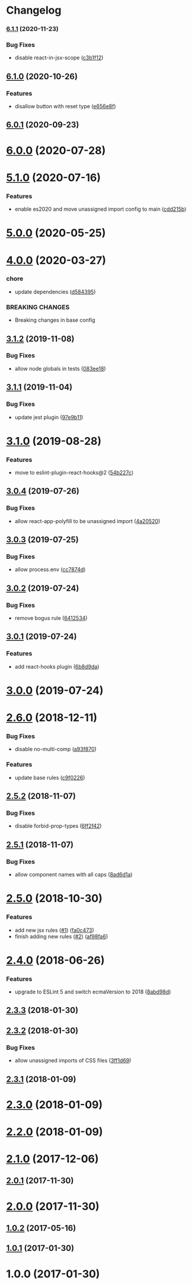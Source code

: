# Changelog

### [6.1.1](https://www.github.com/cheminfo/eslint-config-cheminfo-react/compare/v6.1.0...v6.1.1) (2020-11-23)


### Bug Fixes

* disable react-in-jsx-scope ([c3b1f12](https://www.github.com/cheminfo/eslint-config-cheminfo-react/commit/c3b1f12b88923c02867b2cdf29cfe4c4849b7ab7))

## [6.1.0](https://github.com/cheminfo/eslint-config-cheminfo-react/compare/v6.0.1...v6.1.0) (2020-10-26)


### Features

* disallow button with reset type ([e656e8f](https://github.com/cheminfo/eslint-config-cheminfo-react/commit/e656e8fa3886e9117d158ee814581aa965616509))

## [6.0.1](https://github.com/cheminfo/eslint-config-cheminfo-react/compare/v6.0.0...v6.0.1) (2020-09-23)



# [6.0.0](https://github.com/cheminfo/eslint-config-cheminfo-react/compare/v5.1.0...v6.0.0) (2020-07-28)



# [5.1.0](https://github.com/cheminfo/eslint-config-cheminfo-react/compare/v5.0.0...v5.1.0) (2020-07-16)


### Features

* enable es2020 and move unassigned import config to main ([cdd215b](https://github.com/cheminfo/eslint-config-cheminfo-react/commit/cdd215b948067627d73fd1890016df980b6ed4d7))



# [5.0.0](https://github.com/cheminfo/eslint-config-cheminfo-react/compare/v4.0.0...v5.0.0) (2020-05-25)



# [4.0.0](https://github.com/cheminfo/eslint-config-cheminfo-react/compare/v3.1.2...v4.0.0) (2020-03-27)


### chore

* update dependencies ([d584395](https://github.com/cheminfo/eslint-config-cheminfo-react/commit/d584395397e88a421e7117873e7ed83a7d2ea252))


### BREAKING CHANGES

* Breaking changes in base config



## [3.1.2](https://github.com/cheminfo/eslint-config-cheminfo-react/compare/v3.1.1...v3.1.2) (2019-11-08)


### Bug Fixes

* allow node globals in tests ([083ee18](https://github.com/cheminfo/eslint-config-cheminfo-react/commit/083ee18c94eaa41cd6acb6cbcfed3f257686c815))



## [3.1.1](https://github.com/cheminfo/eslint-config-cheminfo-react/compare/v3.1.0...v3.1.1) (2019-11-04)


### Bug Fixes

* update jest plugin ([97e9b11](https://github.com/cheminfo/eslint-config-cheminfo-react/commit/97e9b116be51839cb476574ec86e77160dbdec32))



# [3.1.0](https://github.com/cheminfo/eslint-config-cheminfo-react/compare/v3.0.4...v3.1.0) (2019-08-28)


### Features

* move to eslint-plugin-react-hooks@2 ([54b227c](https://github.com/cheminfo/eslint-config-cheminfo-react/commit/54b227c))



## [3.0.4](https://github.com/cheminfo/eslint-config-cheminfo-react/compare/v3.0.3...v3.0.4) (2019-07-26)


### Bug Fixes

* allow react-app-polyfill to be unassigned import ([4a20520](https://github.com/cheminfo/eslint-config-cheminfo-react/commit/4a20520))



## [3.0.3](https://github.com/cheminfo/eslint-config-cheminfo-react/compare/v3.0.2...v3.0.3) (2019-07-25)


### Bug Fixes

* allow process.env ([cc7874d](https://github.com/cheminfo/eslint-config-cheminfo-react/commit/cc7874d))



## [3.0.2](https://github.com/cheminfo/eslint-config-cheminfo-react/compare/v3.0.1...v3.0.2) (2019-07-24)


### Bug Fixes

* remove bogus rule ([6412534](https://github.com/cheminfo/eslint-config-cheminfo-react/commit/6412534))



## [3.0.1](https://github.com/cheminfo/eslint-config-cheminfo-react/compare/v3.0.0...v3.0.1) (2019-07-24)


### Features

* add react-hooks plugin ([6b8d9da](https://github.com/cheminfo/eslint-config-cheminfo-react/commit/6b8d9da))



# [3.0.0](https://github.com/cheminfo/eslint-config-cheminfo-react/compare/v2.6.0...v3.0.0) (2019-07-24)



# [2.6.0](https://github.com/neptunejs/eslint-config-react/compare/v2.5.2...v2.6.0) (2018-12-11)


### Bug Fixes

* disable no-multi-comp ([a93f870](https://github.com/neptunejs/eslint-config-react/commit/a93f870))


### Features

* update base rules ([c9f0226](https://github.com/neptunejs/eslint-config-react/commit/c9f0226))



## [2.5.2](https://github.com/neptunejs/eslint-config-react/compare/v2.5.1...v2.5.2) (2018-11-07)


### Bug Fixes

* disable forbid-prop-types ([6ff2f42](https://github.com/neptunejs/eslint-config-react/commit/6ff2f42))



<a name="2.5.1"></a>
## [2.5.1](https://github.com/neptunejs/eslint-config-react/compare/v2.5.0...v2.5.1) (2018-11-07)


### Bug Fixes

* allow component names with all caps ([8ad6d1a](https://github.com/neptunejs/eslint-config-react/commit/8ad6d1a))



<a name="2.5.0"></a>
# [2.5.0](https://github.com/neptunejs/eslint-config-react/compare/v2.4.0...v2.5.0) (2018-10-30)


### Features

* add new jsx rules ([#1](https://github.com/neptunejs/eslint-config-react/issues/1)) ([fa0c473](https://github.com/neptunejs/eslint-config-react/commit/fa0c473))
* finish adding new rules ([#2](https://github.com/neptunejs/eslint-config-react/issues/2)) ([af98fa6](https://github.com/neptunejs/eslint-config-react/commit/af98fa6))



<a name="2.4.0"></a>
# [2.4.0](https://github.com/neptunejs/eslint-config-react/compare/v2.3.3...v2.4.0) (2018-06-26)


### Features

* upgrade to ESLint 5 and switch ecmaVersion to 2018 ([8abd98d](https://github.com/neptunejs/eslint-config-react/commit/8abd98d))



<a name="2.3.3"></a>
## [2.3.3](https://github.com/neptunejs/eslint-config-react/compare/v2.3.2...v2.3.3) (2018-01-30)



<a name="2.3.2"></a>
## [2.3.2](https://github.com/neptunejs/eslint-config-react/compare/v2.3.1...v2.3.2) (2018-01-30)


### Bug Fixes

* allow unassigned imports of CSS files ([3ff1d69](https://github.com/neptunejs/eslint-config-react/commit/3ff1d69))



<a name="2.3.1"></a>
## [2.3.1](https://github.com/neptunejs/eslint-config-react/compare/v2.3.0...v2.3.1) (2018-01-09)



<a name="2.3.0"></a>
# [2.3.0](https://github.com/neptunejs/eslint-config-react/compare/v2.2.0...v2.3.0) (2018-01-09)



<a name="2.2.0"></a>
# [2.2.0](https://github.com/neptunejs/eslint-config-react/compare/v2.1.0...v2.2.0) (2018-01-09)



<a name="2.1.0"></a>
# [2.1.0](https://github.com/neptunejs/eslint-config-react/compare/v2.0.1...v2.1.0) (2017-12-06)



<a name="2.0.1"></a>
## [2.0.1](https://github.com/neptunejs/eslint-config-react/compare/v2.0.0...v2.0.1) (2017-11-30)



<a name="2.0.0"></a>
# [2.0.0](https://github.com/neptunjs/eslint-config-react/compare/v1.0.2...v2.0.0) (2017-11-30)



<a name="1.0.2"></a>
## [1.0.2](https://github.com/neptunjs/eslint-config-react/compare/v1.0.1...v1.0.2) (2017-05-16)



<a name="1.0.1"></a>
## [1.0.1](https://github.com/neptunjs/eslint-config-react/compare/v1.0.0...v1.0.1) (2017-01-30)



<a name="1.0.0"></a>
# 1.0.0 (2017-01-30)
